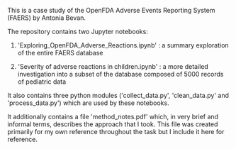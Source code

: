 This is a case study of the OpenFDA Adverse Events Reporting System (FAERS) by Antonia Bevan.


The repository contains two Jupyter notebooks:

1.  'Exploring_OpenFDA_Adverse_Reactions.ipynb' : a summary exploration of the entire FAERS database

2.  'Severity of adverse reactions in children.ipynb' : a more detailed investigation into a subset of the database composed of 5000 records of pediatric data

It also contains three python modules ('collect_data.py', 'clean_data.py' and 'process_data.py') which are used by these notebooks.

It additionally contains a file 'method_notes.pdf' which, in very brief and informal terms, describes the approach that I took. This file was created primarily for my own reference throughout the task but I include it here for reference.



